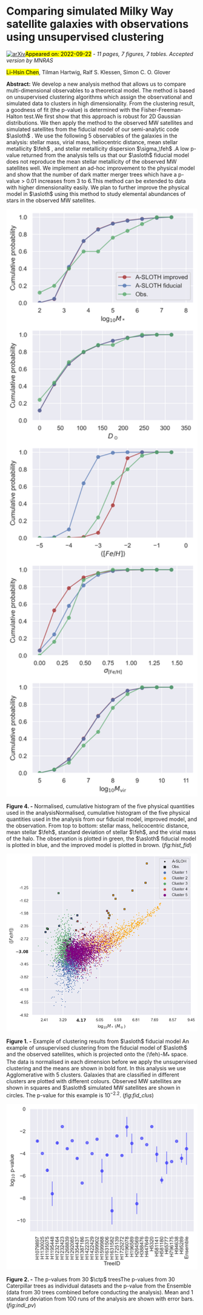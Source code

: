 <div class="macros" style="visibility:hidden;">
$\newcommand{\ensuremath}{}$
$\newcommand{\xspace}{}$
$\newcommand{\object}[1]{\texttt{#1}}$
$\newcommand{\farcs}{{.}''}$
$\newcommand{\farcm}{{.}'}$
$\newcommand{\arcsec}{''}$
$\newcommand{\arcmin}{'}$
$\newcommand{\ion}[2]{#1#2}$
$\newcommand{\textsc}[1]{\textrm{#1}}$
$\newcommand{\hl}[1]{\textrm{#1}}$
$\newcommand{\footnote}[1]{}$
$\newcommand{\angstrom}{\textup{Å}}$
$\newcommand{\asloth}{\textsc{a-sloth}\xspace}$
$\newcommand{\ctp}{\textit{Caterpillar}\xspace}$
$\newcommand{\msun}{{\rm M}_\odot}$
$\newcommand{\feh}{\mathrm{[Fe/H]}}$
$\newcommand{\tilman}[1]{\textcolor{green}{{#1}}}$
$\newcommand{\lhnote}[1]{\textcolor{red}{{#1}}}$</div>

<div class="macros" style="visibility:hidden;">
$\newcommand{\ensuremath}{}$
$\newcommand{\xspace}{}$
$\newcommand{\object}[1]{\texttt{#1}}$
$\newcommand{\farcs}{{.}''}$
$\newcommand{\farcm}{{.}'}$
$\newcommand{\arcsec}{''}$
$\newcommand{\arcmin}{'}$
$\newcommand{\ion}[2]{#1#2}$
$\newcommand{\textsc}[1]{\textrm{#1}}$
$\newcommand{\hl}[1]{\textrm{#1}}$
$\newcommand{\footnote}[1]{}$
$\newcommand{\angstrom}{\textup{Å}}$
$\newcommand{\asloth}{\textsc{a-sloth}\xspace}$
$\newcommand{\ctp}{\textit{Caterpillar}\xspace}$
$\newcommand{\msun}{{\rm M}_\odot}$
$\newcommand{\feh}{\mathrm{[Fe/H]}}$
$\newcommand{\tilman}[1]{\textcolor{green}{{#1}}}$
$\newcommand{\lhnote}[1]{\textcolor{red}{{#1}}}$</div>



<div id="title">

# Comparing simulated Milky Way satellite galaxies with observations using unsupervised clustering

</div>
<div id="comments">

[![arXiv](https://img.shields.io/badge/arXiv-2209.11248-b31b1b.svg)](https://arxiv.org/abs/2209.11248)<mark>Appeared on: 2022-09-22</mark> - _11 pages, 7 figures, 7 tables. Accepted version by MNRAS_

</div>
<div id="authors">

<mark><mark>Li-Hsin Chen</mark></mark>, Tilman Hartwig, Ralf S. Klessen, Simon C. O. Glover

</div>
<div id="abstract">

**Abstract:** We develop a new analysis method that allows us to compare multi-dimensional observables to a theoretical model. The method is based on unsupervised clustering algorithms which assign the observational and simulated data to clusters in high dimensionality. From the clustering result, a goodness of fit (the p-value) is determined with the Fisher-Freeman-Halton test.We first show that this approach is robust for 2D Gaussian distributions. We then apply the method to the observed MW satellites and simulated satellites from the fiducial model of our semi-analytic code $\asloth$ . We use the following 5 observables of the galaxies in the analysis: stellar mass, virial mass, heliocentric distance, mean stellar metallicity $\feh$ , and stellar metallicity dispersion $\sigma_\feh$ .A low p-value returned from the analysis tells us that our $\asloth$ fiducial model does not reproduce the mean stellar metallicity of the observed MW satellites well. We implement an ad-hoc improvement to the physical model and show that the number of dark matter merger trees which have a p-value > 0.01 increases from 3 to 6.This method can be extended to data with higher dimensionality easily. We plan to further improve the physical model in $\asloth$ using this method to study elemental abundances of stars in the observed MW satellites.

</div>

<div id="div_fig1">

<img src="tmp_2209.11248/./figs/hist_comp.png" alt="Fig4" width="100%"/>

**Figure 4. -** Normalised, cumulative histogram of the five physical quantities used in the analysisNormalised, cumulative histogram of the five physical quantities used in the analysis from our fiducial model, improved model, and the observation. From top to bottom: stellar mass, helicocentric distance, mean stellar $\feh$, standard deviation of stellar $\feh$, and the virial mass of the halo. The observation is plotted in green, the $\asloth$ fiducial model is plotted in blue, and the improved model is plotted in brown.  (*fig:hist_fid*)

</div>
<div id="div_fig2">

<img src="tmp_2209.11248/./figs/fid_nc5_mstellarmeanFeH_Agglomerative_-2.2.png" alt="Fig1" width="100%"/>

**Figure 1. -** Example of clustering results from $\asloth$ fiducial model An example of unsupervised clustering from the fiducial model of $\asloth$ and the observed satellites, which is projected onto the $\langle$\feh$\rangle$-${M_*}$ space. The data is normalised in each dimension before we apply the unsupervised clustering and the means are shown in bold font. In this analysis we use Agglomerative with 5 clusters. Galaxies that are classified in different clusters are plotted with different colours. Observed MW satellites are shown in squares and $\asloth$ simulated MW satellites are shown in circles. The p-value for this example is $10^{-2.2}$. (*fig:fid_clus*)

</div>
<div id="div_fig3">

<img src="tmp_2209.11248/./figs/fid_Agglomerative_inditree_p_nc5.png" alt="Fig2" width="100%"/>

**Figure 2. -** The p-values from 30 $\ctp$ treesThe p-values from 30 Caterpillar trees as individual datasets and the p-value from the Ensemble (data from 30 trees combined before conducting the analysis). Mean and 1 standard deviation from 100 runs of the analysis are shown with error bars. (*fig:indi_pv*)

</div>